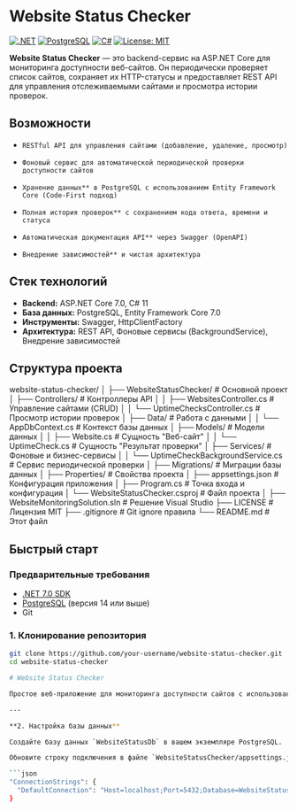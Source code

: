 # Website Status Checker

[![.NET](https://img.shields.io/badge/.NET-7.0-512BD4?style=for-the-badge&logo=dotnet)](https://dotnet.microsoft.com/)
[![PostgreSQL](https://img.shields.io/badge/PostgreSQL-16.0-4169E1?style=for-the-badge&logo=postgresql&logoColor=white)](https://www.postgresql.org/)
[![C#](https://img.shields.io/badge/C%23-239120?style=for-the-badge&logo=c-sharp&logoColor=white)](https://learn.microsoft.com/en-us/dotnet/csharp/)
[![License: MIT](https://img.shields.io/badge/License-MIT-yellow.svg?style=for-the-badge)](LICENSE)

**Website Status Checker** — это backend-сервис на ASP.NET Core для мониторинга доступности веб-сайтов. Он периодически проверяет список сайтов, сохраняет их HTTP-статусы и предоставляет REST API для управления отслеживаемыми сайтами и просмотра истории проверок.

## Возможности

*     RESTful API для управления сайтами (добавление, удаление, просмотр)
*     Фоновый сервис для автоматической периодической проверки доступности сайтов
*     Хранение данных** в PostgreSQL с использованием Entity Framework Core (Code-First подход)
*     Полная история проверок** с сохранением кода ответа, времени и статуса
*     Автоматическая документация API** через Swagger (OpenAPI)
*     Внедрение зависимостей** и чистая архитектура

## Стек технологий

*   **Backend:** ASP.NET Core 7.0, C# 11
*   **База данных:** PostgreSQL, Entity Framework Core 7.0
*   **Инструменты:** Swagger, HttpClientFactory
*   **Архитектура:** REST API, Фоновые сервисы (BackgroundService), Внедрение зависимостей

## Структура проекта
website-status-checker/
│
├── WebsiteStatusChecker/ # Основной проект
│ ├── Controllers/ # Контроллеры API
│ │ ├── WebsitesController.cs # Управление сайтами (CRUD)
│ │ └── UptimeChecksController.cs # Просмотр истории проверок
│ ├── Data/ # Работа с данными
│ │ └── AppDbContext.cs # Контекст базы данных
│ ├── Models/ # Модели данных
│ │ ├── Website.cs # Сущность "Веб-сайт"
│ │ └── UptimeCheck.cs # Сущность "Результат проверки"
│ ├── Services/ # Фоновые и бизнес-сервисы
│ │ └── UptimeCheckBackgroundService.cs # Сервис периодической проверки
│ ├── Migrations/ # Миграции базы данных
│ ├── Properties/ # Свойства проекта
│ ├── appsettings.json # Конфигурация приложения
│ ├── Program.cs # Точка входа и конфигурация
│ └── WebsiteStatusChecker.csproj # Файл проекта
│
├── WebsiteMonitoringSolution.sln # Решение Visual Studio
├── LICENSE # Лицензия MIT
├── .gitignore # Git ignore правила
└── README.md # Этот файл
## Быстрый старт

### Предварительные требования

*   [.NET 7.0 SDK](https://dotnet.microsoft.com/download/dotnet/7.0)
*   [PostgreSQL](https://www.postgresql.org/download/) (версия 14 или выше)
*   Git

### 1. Клонирование репозитория

```bash
git clone https://github.com/your-username/website-status-checker.git
cd website-status-checker

# Website Status Checker

Простое веб-приложение для мониторинга доступности сайтов с использованием .NET и PostgreSQL.

---

**2. Настройка базы данных**

Создайте базу данных `WebsiteStatusDb` в вашем экземпляре PostgreSQL.

Обновите строку подключения в файле `WebsiteStatusChecker/appsettings.json`:

```json
"ConnectionStrings": {
  "DefaultConnection": "Host=localhost;Port=5432;Database=WebsiteStatusDb;Username=your_username;Password=your_password"
}
